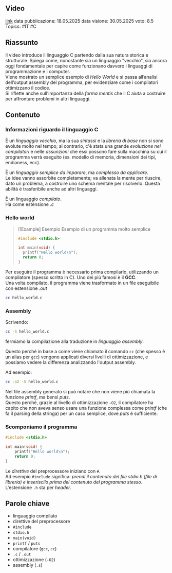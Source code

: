 ## Video
[link](https://www.youtube.com/watch?v=HjXBXBgfKyk&t)
data pubblicazione: 18.05.2025
data visione: 30.05.2025
voto: 8.5
Topics: #IT #C 

## Riassunto
Il video introduce il linguaggio C partendo dalla sua natura storica e strutturale. Spiega come, nonostante sia un linguaggio "vecchio", sia ancora oggi fondamentale per capire come funzionano davvero i linguaggi di programmazione e i computer.  
Viene mostrato un semplice esempio di _Hello World_ e si passa all’analisi dell’output assembly del programma, per evidenziare come i compilatori ottimizzano il codice.  
Si riflette anche sull'importanza della _forma mentis_ che il C aiuta a costruire per affrontare problemi in altri linguaggi.

## Contenuto
### Informazioni riguardo il linguaggio C
È un _linguaggio vecchio_, ma la sua _sintassi_ e la _libreria di base_ non si sono evolute molto nel tempo; al contrario, c'è stata una grande _evoluzione nei compilatori_ e nelle _assunzioni_ che essi possono fare sulla macchina su cui il programma verrà eseguito (es. modello di memoria, dimensioni dei tipi, endianess, ecc).

È un _linguaggio semplice da imparare_, ma _complesso da applicare_.  
Le idee vanno assorbite completamente; va allenata la mente per riuscire, dato un problema, a costruire uno schema mentale per risolverlo. Questa abilità è trasferibile anche ad altri linguaggi.

È un linguaggio _compilato_.  
Ha come estensione _.c_
### Hello world
> [!Example] Esempio
> Esempio di un programma molto semplice
>```c
>#include <stdio.h>
>
>int main(void) {
>	printf("Hello world\n");
>	return 0;
>}
>```

Per eseguire il programma è necessario prima compilarlo, utilizzando un compilatore (spesso scritto in C). Uno dei più famosi è il **GCC**.  
Una volta compilato, il programma viene trasformato in un file eseguibile con estensione _.out_

```bash
cc hello_world.c
```

### Assembly
Scrivendo:
```bash
cc -S hello_world.c
```
fermiamo la compilazione alla traduzione in _linguaggio assembly_.

Questo perché in base a come viene chiamato il comando `cc` (che spesso è un alias per `gcc`) vengono applicati diversi livelli di ottimizzazione, e possiamo vedere la differenza analizzando l'output assembly.

Ad esempio:
```bash
cc -o2 -S hello_world.c
```
Nel file assembly generato si può notare che non viene più chiamata la funzione _printf_, ma bensì _puts_.  
Questo perché, grazie al livello di ottimizzazione `-O2`, il compilatore ha capito che non aveva senso usare una funzione complessa come _printf_ (che fa il parsing della stringa) per un caso semplice, dove _puts_ è sufficiente.

### Scomponiamo il programma
```c
#include <stdio.h>

int main(void) {
	printf("Hello world\n");
	return 0;
}
```

Le _direttive_ del preprocessore iniziano con `#`.  
Ad esempio `#include` significa: _prendi il contenuto del file stdio.h (file di libreria) e inseriscilo prima del contenuto del programma stesso_.  
L'estensione `.h` sta per _header_.
## Parole chiave
- linguaggio compilato
- direttive del preprocessore
- `#include`
- `stdio.h`
- `main(void)`
- `printf` / `puts`
- compilatore (`gcc`, `cc`)
- `.c` / `.out`
- ottimizzazione (`-O2`)
- assembly (`.s`)